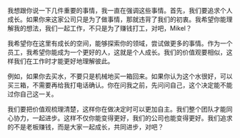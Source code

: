 我想跟你说一下几件重要的事情，我一直在强调这些事情。首先，我们要追求个人成长。如果你来这家公司只是为了做事情，那就违背了我们的初衷。我希望你能理解我的想法，我们一起工作，不只是为了赚钱打工，对吧，Mikel？

  

我希望你在这里有成长的空间，能够探索你的领域，尝试做更多的事情。作为一个员工，我希望你能成为一个更好的人，这就是个人成长。我们的价值观要相似，这样我们在工作时才能更好地理解彼此。

  

例如，如果你去买水，不要只是机械地买一箱回来。如果你认为这个水很好，可以买三箱，不需要再给我打电话确认。你在问我之前，先问问自己，这个决定能不能过你自己这一关。

  

我们要把价值观梳理清楚，这样你在做决定时可以更加自主。我们整个团队才能同心协力，一起进步。这样不仅你能变得更好，我们的公司也能变得更好。我们追求的不是老板赚钱，而是大家一起成长，共同进步，对吧？